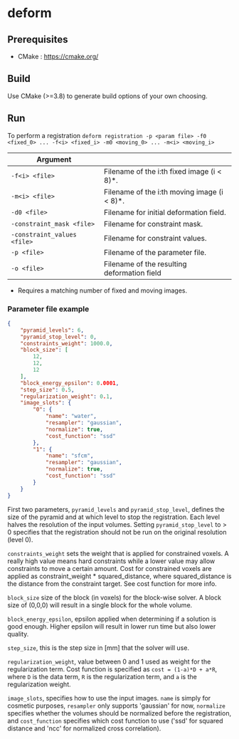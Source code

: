 # deform

## Prerequisites
* CMake : https://cmake.org/

## Build
Use CMake (>=3.8) to generate build options of your own choosing.

## Run
To perform a registration
`deform registration -p <param file> -f0 <fixed_0> ... -f<i> <fixed_i> -m0 <moving_0> ... -m<i> <moving_i>`

| Argument                    |                                             |
| --------------------------- | ------------------------------------------- |
| `-f<i> <file>`              | Filename of the i:th fixed image (i < 8)*.  |                                                        
| `-m<i> <file>`              | Filename of the i:th moving image (i < 8)*. |                                                        
| `-d0 <file>`                | Filename for initial deformation field.     |
| `-constraint_mask <file>`   | Filename for constraint mask.               |
| `-constraint_values <file>` | Filename for constraint values.             |
| `-p <file>`                 | Filename of the parameter file.             |
| `-o <file>`                 | Filename of the resulting deformation field |

* Requires a matching number of fixed and moving images.

### Parameter file example

```json
{
    "pyramid_levels": 6,
    "pyramid_stop_level": 0,
    "constraints_weight": 1000.0,
    "block_size": [
        12,
        12,
        12
    ],
    "block_energy_epsilon": 0.0001,
    "step_size": 0.5,
    "regularization_weight": 0.1,
    "image_slots": {
        "0": {
            "name": "water",
            "resampler": "gaussian",
            "normalize": true,
            "cost_function": "ssd"
        },
        "1": {
            "name": "sfcm",
            "resampler": "gaussian",
            "normalize": true,
            "cost_function": "ssd"
        }
    }
}
```

First two parameters, `pyramid_levels` and `pyramid_stop_level`, defines the size of the pyramid and at which level to stop the registration. Each level halves the resolution of the input volumes. Setting `pyramid_stop_level` to > 0 specifies that the registration should not be run on the original resolution (level 0).

`constraints_weight` sets the weight that is applied for constrained voxels. A really high value means hard constraints while a lower value may allow constraints to move a certain amount. Cost for constrained voxels are applied as constraint_weight * squared_distance, where squared_distance is the distance from the constraint target. See cost function for more info.

`block_size` size of the block (in voxels) for the block-wise solver. A block size of (0,0,0) will result in a single block for the whole volume.

`block_energy_epsilon`, epsilon applied when determining if a solution is good enough. Higher epsilon will result in lower run time but also lower quality.

`step_size`, this is the step size in [mm] that the solver will use.

`regularization_weight`, value between 0 and 1 used as weight for the regularization term. Cost function is specified as `cost = (1-a)*D + a*R`, where `D` is the data term, `R` is the regularization term, and `a` is the regularization weight.

`image_slots`, specifies how to use the input images. `name` is simply for cosmetic purposes, `resampler` only supports 'gaussian' for now, `normalize` specifies whether the volumes should be normalized before the registration, and `cost_function` specifies which cost function to use ('ssd' for squared distance and 'ncc' for normalized cross correlation).
